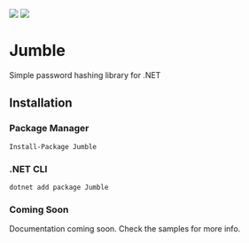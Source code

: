 [![](https://img.shields.io/nuget/v/Jumble.svg)](https://www.nuget.org/packages/Jumble) [![](https://img.shields.io/nuget/vpre/Jumble.svg)](https://www.nuget.org/packages/Jumble)

# Jumble
Simple password hashing library for .NET

## Installation
### Package Manager
`Install-Package Jumble`

### .NET CLI
`dotnet add package Jumble`

### Coming Soon
Documentation coming soon. Check the samples for more info.